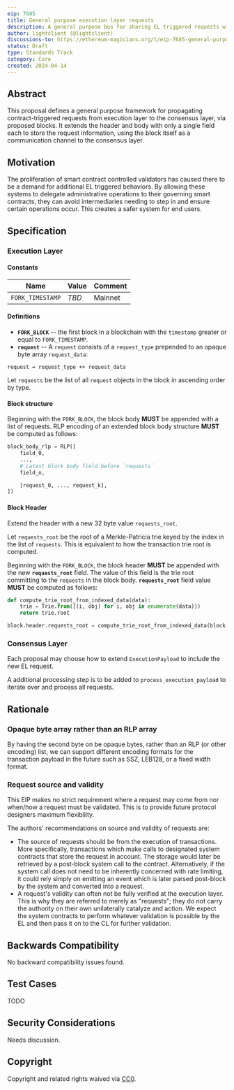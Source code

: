 ```yaml
---
eip: 7685
title: General purpose execution layer requests
description: A general purpose bus for sharing EL triggered requests with the CL
author: lightclient (@lightclient)
discussions-to: https://ethereum-magicians.org/t/eip-7685-general-purpose-execution-layer-requests/19668
status: Draft
type: Standards Track
category: Core
created: 2024-04-14
---
```


## Abstract

This proposal defines a general purpose framework for propagating contract-triggered requests from execution layer to the consensus layer, via proposed blocks. It extends the header and body with only a single field each to store the request information, using the block itself as a communication channel to the consensus layer.

## Motivation

The proliferation of smart contract controlled validators has caused there to be a demand for additional EL triggered behaviors. By allowing these systems to delegate administrative operations to their governing smart contracts, they can avoid intermediaries needing to step in and ensure certain operations occur. This creates a safer system for end users.

## Specification

### Execution Layer

#### Constants

| Name | Value | Comment |
| - | - | - |
|`FORK_TIMESTAMP` | *TBD* | Mainnet |

#### Definitions

* **`FORK_BLOCK`** -- the first block in a blockchain with the `timestamp` greater or equal to `FORK_TIMESTAMP`.
* **`request`** -- A `request` consists of a `request_type` prepended to an opaque byte array `request_data`:

```
request = request_type ++ request_data
```

Let `requests` be the list of all `request` objects in the block in ascending order by type.

#### Block structure

Beginning with the `FORK_BLOCK`, the block body **MUST** be appended with a list of requests. RLP encoding of an extended block body structure **MUST** be computed as follows:

```python
block_body_rlp = RLP([
    field_0,
    ...,
    # Latest block body field before `requests`
    field_n,

    [request_0, ..., request_k],
])
```

#### Block Header

Extend the header with a new 32 byte value `requests_root`.

Let `requests_root` be the root of a Merkle-Patricia trie keyed by the index in the list of `requests`. This is equivalent to how the transaction trie root is computed.

Beginning with the `FORK_BLOCK`, the block header **MUST** be appended with the new **`requests_root`** field. The value of this field is the trie root committing to the `requests` in the block body. **`requests_root`** field value **MUST** be computed as follows:

```python
def compute_trie_root_from_indexed_data(data):
    trie = Trie.from([(i, obj) for i, obj in enumerate(data)])
    return trie.root

block.header.requests_root = compute_trie_root_from_indexed_data(block.body.requests)
```


### Consensus Layer

Each proposal may choose how to extend `ExecutionPayload` to include the new EL request.

A additional processing step is to be added to `process_execution_payload` to iterate over and process all requests.

## Rationale

### Opaque byte array rather than an RLP array

By having the second byte on be opaque bytes, rather than an RLP (or other encoding) list, we can support different encoding formats for the transaction payload in the future such as SSZ, LEB128, or a fixed width format.

### Request source and validity

This EIP makes no strict requirement where a request may come from nor when/how a request must be validated. This is to provide future protocol designers maximum flexibility.

The authors' recommendations on source and validity of requests are:

* The source of requests should be from the execution of transactions. More specifically, transactions which make calls to designated system contracts that store the request in account. The storage would later be retrieved by a post-block system call to the contract. Alternatively, if the system call does not need to be inherently concerned with rate limiting, it could rely simply on emitting an event which is later parsed post-block by the system and converted into a request.
* A request's validity can often not be fully verified at the execution layer. This is why they are referred to merely as "requests"; they do not carry the authority on their own unilaterally catalyze and action. We expect the system contracts to perform whatever validation is possible by the EL and then pass it on to the CL for further validation.

## Backwards Compatibility

No backward compatibility issues found.

## Test Cases

TODO

## Security Considerations

Needs discussion.

## Copyright

Copyright and related rights waived via [CC0](../LICENSE.md).
